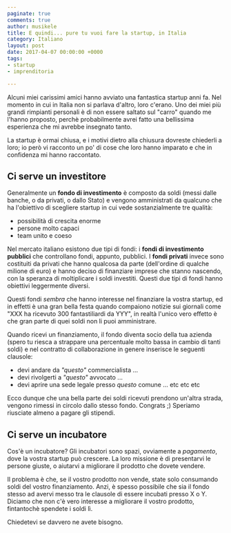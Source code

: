 ```yaml
---
paginate: true
comments: true
author: musikele
title: E quindi... pure tu vuoi fare la startup, in Italia
category: Italiano
layout: post
date: 2017-04-07 00:00:00 +0000
tags:
- startup
- imprenditoria

---
```

Alcuni miei carissimi amici hanno avviato una fantastica startup anni fa. Nel momento in cui in Italia non si parlava d'altro, loro c'erano. Uno dei miei più grandi rimpianti personali è di non essere saltato sul "carro" quando me l'hanno proposto, perchè probabilmente avrei fatto una bellissima esperienza che mi avrebbe insegnato tanto.

La startup è ormai chiusa, e i motivi dietro alla chiusura dovreste chiederli a loro; io però vi racconto un po' di cose che loro hanno imparato e che in confidenza mi hanno raccontato.

## Ci serve un investitore

Generalmente un **fondo di investimento** è composto da soldi (messi dalle banche, o da privati, o dallo Stato) e vengono amministrati da qualcuno che ha l'obiettivo di scegliere startup in cui vede sostanzialmente tre qualità:

* possibilità di crescita enorme
* persone molto capaci
* team unito e coeso

Nel mercato italiano esistono due tipi di fondi: i **fondi di investimento pubblici** che controllano fondi, appunto, pubblici. I **fondi privati** invece sono costituiti da privati che hanno qualcosa da parte (dell'ordine di qualche milione di euro) e hanno deciso di finanziare imprese che stanno nascendo, con la speranza di moltiplicare i soldi investiti. Questi due tipi di fondi hanno obiettivi leggermente diversi.

Questi fondi _sembra_ che hanno interesse nel finanziare la vostra startup, ed in effetti è una gran bella festa quando compaiono notizie sui giornali come "XXX ha ricevuto 300 fantastiliardi da YYY",  in realtà l'unico vero effetto è che gran parte di quei soldi non li puoi amministrare.

Quando ricevi un finanziamento, il fondo diventa socio della tua azienda (spero tu riesca a strappare una percentuale molto bassa in cambio di tanti soldi) e nel contratto di collaborazione in genere inserisce le seguenti clausole:

* devi andare da _"questo"_ commercialista ...
* devi rivolgerti a _"questo"_ avvocato ...
* devi aprire una sede legale presso _questo_ comune ...
  etc etc etc

Ecco dunque che una bella parte dei soldi ricevuti prendono un'altra strada, vengono rimessi in circolo dallo stesso fondo. Congrats ;) Speriamo riusciate almeno a pagare gli stipendi.

## Ci serve un incubatore

Cos'è un incubatore? Gli incubatori sono spazi, ovviamente a _pagamento_, dove la vostra startup può crescere. La loro missione è di presentarvi le persone giuste, o aiutarvi a migliorare il prodotto che dovete vendere.

Il problema è che, se il vostro prodotto non vende, state solo consumando soldi del vostro finanziamento. Anzi, è spesso possibile che sia il fondo stesso ad avervi messo tra le clausole di essere incubati presso X o Y. Diciamo che non c'è vero interesse a migliorare il vostro prodotto, fintantochè spendete i soldi lì.

Chiedetevi se davvero ne avete bisogno.